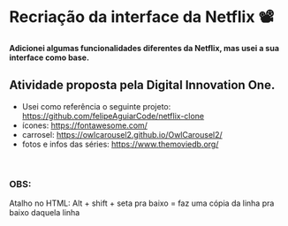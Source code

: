 # Recriação da interface da Netflix :film_projector: 

#### Adicionei algumas funcionalidades diferentes da Netflix, mas usei a sua interface como base.

## Atividade proposta pela Digital Innovation One.
 - Usei como referência o seguinte projeto: https://github.com/felipeAguiarCode/netflix-clone
 - ícones: https://fontawesome.com/
 - carrosel: https://owlcarousel2.github.io/OwlCarousel2/
 - fotos e infos das séries: https://www.themoviedb.org/ 

<br/>

### **OBS:**
  Atalho no HTML:
Alt + shift + seta pra baixo = faz uma cópia da linha pra baixo daquela linha
